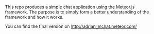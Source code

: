 This repo produces a simple chat application using the Meteor.js framework. The purpose is to simply form a better understanding of the framework and how it works. 

You can find the final version on http://adrian_mchat.meteor.com/

